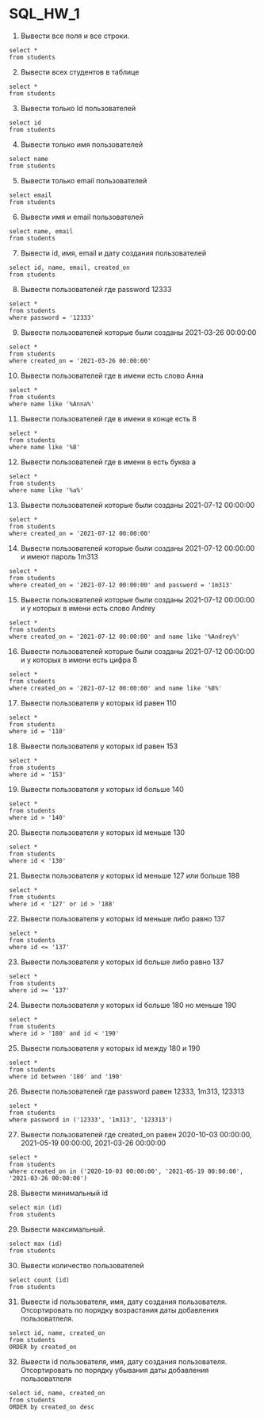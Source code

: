 
# SQL_HW_1

 1. Вывести все поля и все строки.
```
select *
from students
 ```
 2. Вывести всех студентов в таблице
```
select *
from students
```
 3. Вывести только Id пользователей
```
select id
from students
``` 
 4. Вывести только имя пользователей
```
select name
from students
```
 5. Вывести только email пользователей
```
select email
from students
```
 6. Вывести имя и email пользователей
```
select name, email
from students
```  
 7. Вывести id, имя, email и дату создания пользователей
```
select id, name, email, created_on
from students
``` 
 8. Вывести пользователей где password 12333
```
select *
from students
where password = '12333'
``` 
 9. Вывести пользователей которые были созданы 2021-03-26 00:00:00
```
select *
from students
where created_on = '2021-03-26 00:00:00'
``` 
 10. Вывести пользователей где в имени есть слово Анна
```
select *
from students
where name like '%Anna%'
```
 11. Вывести пользователей где в имени в конце есть 8
```
select *
from students
where name like '%8'
```
 12. Вывести пользователей где в имени в есть буква а
```
select *
from students
where name like '%a%'
```
 13. Вывести пользователей которые были созданы 2021-07-12 00:00:00
```
select *
from students
where created_on = '2021-07-12 00:00:00'
```
 14. Вывести пользователей которые были созданы 2021-07-12 00:00:00 и имеют пароль 1m313
```
select *
from students
where created_on = '2021-07-12 00:00:00' and password = '1m313'
```
 15. Вывести пользователей которые были созданы 2021-07-12 00:00:00 и у которых в имени есть слово Andrey
```
select *
from students
where created_on = '2021-07-12 00:00:00' and name like '%Andrey%'

```  
 16. Вывести пользователей которые были созданы 2021-07-12 00:00:00 и у которых в имени есть цифра 8
```
select *
from students
where created_on = '2021-07-12 00:00:00' and name like '%8%'
```
 17. Вывести пользователя у которых id равен 110
```
select *
from students
where id = '110'
```  
 18. Вывести пользователя у которых id равен 153
```
select *
from students
where id = '153'
```
 19. Вывести пользователя у которых id больше 140
```
select *
from students
where id > '140'
``` 
 20. Вывести пользователя у которых id меньше 130
```
select *
from students
where id < '130'
```
 21. Вывести пользователя у которых id меньше 127 или больше 188
```
select *
from students
where id < '127' or id > '188'
```
 22. Вывести пользователя у которых id меньше либо равно 137
```
select *
from students
where id <= '137'
```
 23. Вывести пользователя у которых id больше либо равно 137
```
select *
from students
where id >= '137'
```
 24. Вывести пользователя у которых id больше 180 но меньше 190
```
select *
from students
where id > '180' and id < '190'
```   
 25. Вывести пользователя у которых id между 180 и 190
```
select *
from students
where id between '180' and '190'
```   
 26. Вывести пользователей где password равен 12333, 1m313, 123313
```
select *
from students
where password in ('12333', '1m313', '123313')
```   
 27. Вывести пользователей где created_on равен 2020-10-03 00:00:00, 2021-05-19 00:00:00, 2021-03-26 00:00:00
```
select *
from students
where created_on in ('2020-10-03 00:00:00', '2021-05-19 00:00:00', '2021-03-26 00:00:00')
```
 28. Вывести минимальный id
```
select min (id)
from students
``` 
 29. Вывести максимальный.
```
select max (id)
from students
```    
 30. Вывести количество пользователей
```
select count (id)
from students
```
 31. Вывести id пользователя, имя, дату создания пользователя. Отсортировать по порядку возрастания даты добавления пользоватлеля.
```
select id, name, created_on
from students
ORDER by created_on
```
 32. Вывести id пользователя, имя, дату создания пользователя. Отсортировать по порядку убывания даты добавления пользоватлеля
```
select id, name, created_on
from students
ORDER by created_on desc
```
